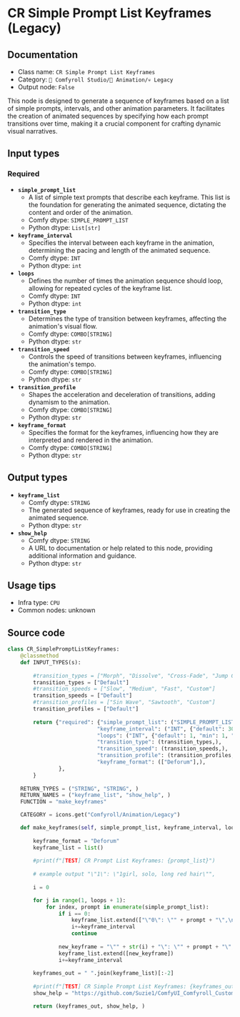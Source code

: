 # CR Simple Prompt List Keyframes (Legacy)
## Documentation
- Class name: `CR Simple Prompt List Keyframes`
- Category: `🧩 Comfyroll Studio/🎥 Animation/💀 Legacy`
- Output node: `False`

This node is designed to generate a sequence of keyframes based on a list of simple prompts, intervals, and other animation parameters. It facilitates the creation of animated sequences by specifying how each prompt transitions over time, making it a crucial component for crafting dynamic visual narratives.
## Input types
### Required
- **`simple_prompt_list`**
    - A list of simple text prompts that describe each keyframe. This list is the foundation for generating the animated sequence, dictating the content and order of the animation.
    - Comfy dtype: `SIMPLE_PROMPT_LIST`
    - Python dtype: `List[str]`
- **`keyframe_interval`**
    - Specifies the interval between each keyframe in the animation, determining the pacing and length of the animated sequence.
    - Comfy dtype: `INT`
    - Python dtype: `int`
- **`loops`**
    - Defines the number of times the animation sequence should loop, allowing for repeated cycles of the keyframe list.
    - Comfy dtype: `INT`
    - Python dtype: `int`
- **`transition_type`**
    - Determines the type of transition between keyframes, affecting the animation's visual flow.
    - Comfy dtype: `COMBO[STRING]`
    - Python dtype: `str`
- **`transition_speed`**
    - Controls the speed of transitions between keyframes, influencing the animation's tempo.
    - Comfy dtype: `COMBO[STRING]`
    - Python dtype: `str`
- **`transition_profile`**
    - Shapes the acceleration and deceleration of transitions, adding dynamism to the animation.
    - Comfy dtype: `COMBO[STRING]`
    - Python dtype: `str`
- **`keyframe_format`**
    - Specifies the format for the keyframes, influencing how they are interpreted and rendered in the animation.
    - Comfy dtype: `COMBO[STRING]`
    - Python dtype: `str`
## Output types
- **`keyframe_list`**
    - Comfy dtype: `STRING`
    - The generated sequence of keyframes, ready for use in creating the animated sequence.
    - Python dtype: `str`
- **`show_help`**
    - Comfy dtype: `STRING`
    - A URL to documentation or help related to this node, providing additional information and guidance.
    - Python dtype: `str`
## Usage tips
- Infra type: `CPU`
- Common nodes: unknown


## Source code
```python
class CR_SimplePromptListKeyframes:
    @classmethod
    def INPUT_TYPES(s):
    
        #transition_types = ["Morph", "Dissolve", "Cross-Fade", "Jump Cut"]
        transition_types = ["Default"]
        #transition_speeds = ["Slow", "Medium", "Fast", "Custom"]
        transition_speeds = ["Default"]
        #transition_profiles = ["Sin Wave", "Sawtooth", "Custom"]
        transition_profiles = ["Default"]
        
        return {"required": {"simple_prompt_list": ("SIMPLE_PROMPT_LIST",),
                            "keyframe_interval": ("INT", {"default": 30, "min": 0, "max": 999, "step": 1,}),
                            "loops": ("INT", {"default": 1, "min": 1, "max": 1000}),
                            "transition_type": (transition_types,),
                            "transition_speed": (transition_speeds,),
                            "transition_profile": (transition_profiles,),
                            "keyframe_format": (["Deforum"],),
                },         
        }
    
    RETURN_TYPES = ("STRING", "STRING", )
    RETURN_NAMES = ("keyframe_list", "show_help", )
    FUNCTION = "make_keyframes"

    CATEGORY = icons.get("Comfyroll/Animation/Legacy")

    def make_keyframes(self, simple_prompt_list, keyframe_interval, loops, transition_type, transition_speed, transition_profile, keyframe_format, ):
    
        keyframe_format = "Deforum"
        keyframe_list = list()
        
        #print(f"[TEST] CR Prompt List Keyframes: {prompt_list}") 
        
        # example output "\"1\": \"1girl, solo, long red hair\"",
        
        i = 0

        for j in range(1, loops + 1): 
            for index, prompt in enumerate(simple_prompt_list):
                if i == 0:
                    keyframe_list.extend(["\"0\": \"" + prompt + "\",\n"])
                    i+=keyframe_interval  
                    continue
                
                new_keyframe = "\"" + str(i) + "\": \"" + prompt + "\",\n"
                keyframe_list.extend([new_keyframe])
                i+=keyframe_interval 
        
        keyframes_out = " ".join(keyframe_list)[:-2]
              
        #print(f"[TEST] CR Simple Prompt List Keyframes: {keyframes_out}")   
        show_help = "https://github.com/Suzie1/ComfyUI_Comfyroll_CustomNodes/wiki/Prompt-Nodes#cr-simple-prompt-list-keyframes"

        return (keyframes_out, show_help, )

```
